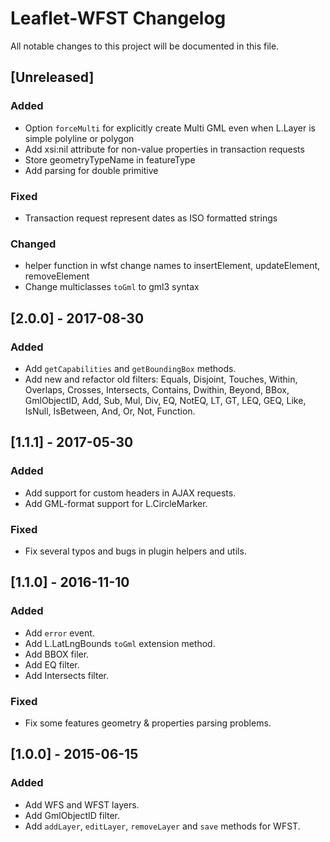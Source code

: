 # Leaflet-WFST Changelog
All notable changes to this project will be documented in this file.

## [Unreleased]

### Added
* Option `forceMulti` for explicitly create Multi GML even when L.Layer is simple polyline or polygon
* Add xsi:nil attribute for non-value properties in transaction requests
* Store geometryTypeName in featureType
* Add parsing for double primitive

### Fixed
* Transaction request represent dates as ISO formatted strings


### Changed
* helper function in wfst change names to insertElement, updateElement, removeElement
* Change multiclasses `toGml` to gml3 syntax

## [2.0.0] - 2017-08-30
### Added
* Add `getCapabilities` and `getBoundingBox` methods.
* Add new and refactor old filters: Equals, Disjoint, Touches, Within, Overlaps, Crosses, Intersects, Contains, Dwithin, Beyond, BBox, GmlObjectID, Add, Sub, Mul, Div, EQ, NotEQ, LT, GT, LEQ, GEQ, Like, IsNull, IsBetween, And, Or, Not, Function.

## [1.1.1] - 2017-05-30
### Added
* Add support for custom headers in AJAX requests.
* Add GML-format support for L.CircleMarker.

### Fixed
* Fix several typos and bugs in plugin helpers and utils.

## [1.1.0] - 2016-11-10
### Added
* Add `error` event.
* Add L.LatLngBounds `toGml` extension method.
* Add BBOX filer.
* Add EQ filter.
* Add Intersects filter.

### Fixed
* Fix some features geometry & properties parsing problems.

## [1.0.0] - 2015-06-15
### Added
* Add WFS and WFST layers.
* Add GmlObjectID filter.
* Add `addLayer`, `editLayer`, `removeLayer` and `save` methods for WFST.
